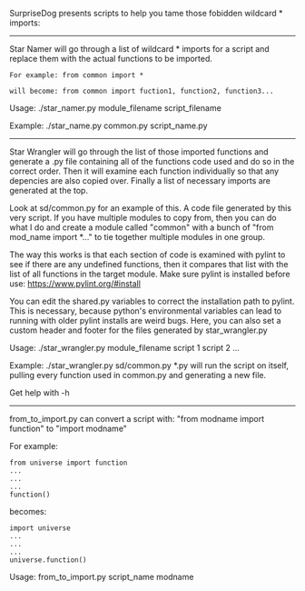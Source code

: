 SurpriseDog presents scripts to help you tame those fobidden wildcard * imports:


----


Star Namer will go through a list of wildcard * imports for a script and replace them with the actual functions to be imported.

	For example: from common import *

	will become: from common import fuction1, function2, function3...

Usage: ./star_namer.py module_filename script_filename

Example: ./star_name.py common.py script_name.py


----


Star Wrangler will go through the list of those imported functions and generate a .py file containing all of the functions code used and do so in the correct order. Then it will examine each function individually so that any depencies are also copied over. Finally a list of necessary imports are generated at the top.

Look at sd/common.py for an example of this. A code file generated by this very script. If you have multiple modules to copy from, then you can do what I do and create a module called "common" with a bunch of "from mod_name import *..." to tie together multiple modules in one group.

The way this works is that each section of code is examined with pylint to see if there are any undefined functions, then it compares that list with the list of all functions in the target module. Make sure pylint is installed before use: https://www.pylint.org/#install

You can edit the shared.py variables to correct the installation path to pylint. This is necessary, because python's environmental variables can lead to running with older pylint installs are weird bugs. Here, you can also set a custom header and footer for the files generated by star_wrangler.py

Usage: ./star_wrangler.py module_filename script 1 script 2 ...

Example: ./star_wrangler.py sd/common.py *.py
will run the script on itself, pulling every function used in common.py and generating a new file.

Get help with -h

----

from_to_import.py can convert a script with: "from modname import function" to "import modname"

For example:

    from universe import function
    ...
    ...
    ...
    function()


becomes:

    import universe
    ...
    ...
    ...
    universe.function()


Usage: from_to_import.py script_name modname
